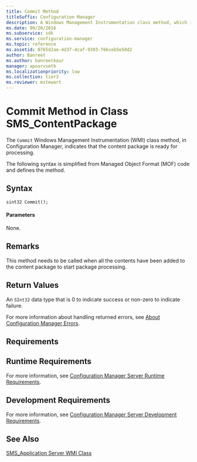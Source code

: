 ```yaml
---
title: Commit Method
titleSuffix: Configuration Manager
description: A Windows Management Instrumentation class method, which indicates that the content package is ready for processing.
ms.date: 09/20/2016
ms.subservice: sdk
ms.service: configuration-manager
ms.topic: reference
ms.assetid: 0765d2ae-4d37-4caf-9393-f66ceb5e50d2
author: Banreet
ms.author: banreetkaur
manager: apoorvseth
ms.localizationpriority: low
ms.collection: tier3
ms.reviewer: mstewart
---
```

# Commit Method in Class SMS_ContentPackage
The `Commit` Windows Management Instrumentation (WMI) class method, in Configuration Manager, indicates that the content package is ready for processing.

 The following syntax is simplified from Managed Object Format (MOF) code and defines the method.

## Syntax

```
sint32 Commit();
```

#### Parameters
 None.

## Remarks
 This method needs to be called when all the contents have been added to the content package to start package processing.

## Return Values
 An `SInt32` data type that is 0 to indicate success or non-zero to indicate failure.

 For more information about handling returned errors, see [About Configuration Manager Errors](../../../../../develop/core/understand/about-configuration-manager-errors.md).

## Requirements

## Runtime Requirements
 For more information, see [Configuration Manager Server Runtime Requirements](../../../../../develop/core/reqs/server-runtime-requirements.md).

## Development Requirements
 For more information, see [Configuration Manager Server Development Requirements](../../../../../develop/core/reqs/server-development-requirements.md).

## See Also
 [SMS_Application Server WMI Class](../../../../../develop/reference/apps/sms_application-server-wmi-class.md)

